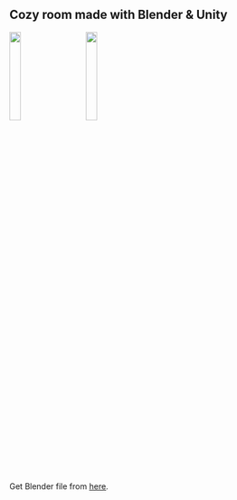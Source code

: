 ## Cozy room made with Blender & Unity

<image width="20%" src="https://download.blender.org/branding/blender_logo_socket.png"></image>
<image style="margin-left: 30px" width="20%" src="Assets/Sprites/unity-logo.png"></image>


Get Blender file from <u><a href="https://drive.google.com/file/d/1F3TcUx-OziphtWe_FXthDfYpJi_0S8kx/view?usp=share_link">here</a></u>. 